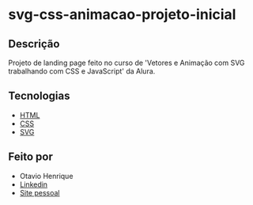 # svg-css-animacao-projeto-inicial

## Descrição

Projeto de landing page feito no curso de 'Vetores e Animação com SVG trabalhando com CSS e JavaScript' da Alura.

## Tecnologias

- [HTML](https://developer.mozilla.org/pt-BR/docs/Web/HTML)
- [CSS](https://developer.mozilla.org/pt-BR/docs/Web/CSS)
- [SVG](https://developer.mozilla.org/pt-BR/docs/Web/SVG)

## Feito por

- Otavio Henrique
- [Linkedin](https://www.linkedin.com/in/otavio-henrique-de-lima-e-silva-94076ba1/)
- [Site pessoal](https://otaviohls.vercel.app/)
